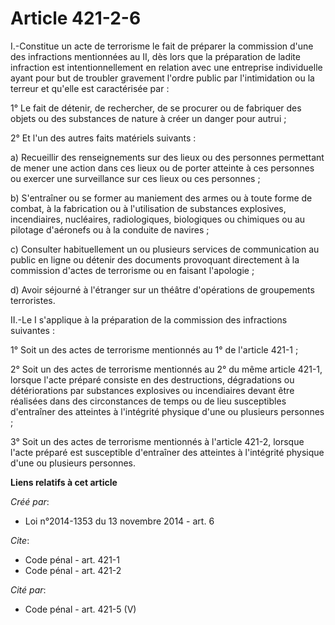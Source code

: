 # Article 421-2-6

I.-Constitue un acte de terrorisme le fait de préparer la commission d'une des infractions mentionnées au II, dès lors que la
préparation de ladite infraction est intentionnellement en relation avec une entreprise individuelle ayant pour but de
troubler gravement l'ordre public par l'intimidation ou la terreur et qu'elle est caractérisée par : 

1° Le fait de détenir, de rechercher, de se procurer ou de fabriquer des objets ou des substances de nature à créer un danger
pour autrui ; 

2° Et l'un des autres faits matériels suivants : 

a) Recueillir des renseignements sur des lieux ou des personnes permettant de mener une action dans ces lieux ou de porter
atteinte à ces personnes ou exercer une surveillance sur ces lieux ou ces personnes ; 

b) S'entraîner ou se former au maniement des armes ou à toute forme de combat, à la fabrication ou à l'utilisation de
substances explosives, incendiaires, nucléaires, radiologiques, biologiques ou chimiques ou au pilotage d'aéronefs ou à la
conduite de navires ; 

c) Consulter habituellement un ou plusieurs services de communication au public en ligne ou détenir des documents provoquant
directement à la commission d'actes de terrorisme ou en faisant l'apologie ; 

d) Avoir séjourné à l'étranger sur un théâtre d'opérations de groupements terroristes. 

II.-Le I s'applique à la préparation de la commission des infractions suivantes : 

1° Soit un des actes de terrorisme mentionnés au 1° de l'article 421-1 ; 

2° Soit un des actes de terrorisme mentionnés au 2° du même article 421-1, lorsque l'acte préparé consiste en des
destructions, dégradations ou détériorations par substances explosives ou incendiaires devant être réalisées dans des
circonstances de temps ou de lieu susceptibles d'entraîner des atteintes à l'intégrité physique d'une ou plusieurs
personnes ; 

3° Soit un des actes de terrorisme mentionnés à l'article 421-2, lorsque l'acte préparé est susceptible d'entraîner des
atteintes à l'intégrité physique d'une ou plusieurs personnes.

**Liens relatifs à cet article**

_Créé par_:

  - Loi n°2014-1353 du 13 novembre 2014 - art. 6

_Cite_:

  - Code pénal - art. 421-1
  - Code pénal - art. 421-2

_Cité par_:

  - Code pénal - art. 421-5 (V)

